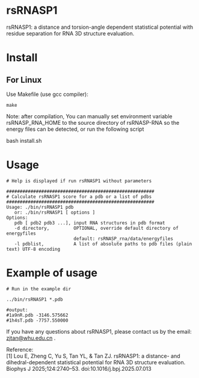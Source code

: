 

# rsRNASP1
rsRNASP1: a distance and torsion-angle dependent statistical potential with residue separation for RNA 3D structure evaluation.


# Install

## For Linux

Use Makefile (use gcc compiler):

```
make
```


Note: after compilation, You can manually set environment variable rsRNASP_RNA_HOME to the source directory of rsRNASP-RNA so the energy files can be detected, or run the following script 

bash install.sh 


# Usage

```
# Help is displayed if run rsRNASP1 without parameters

#######################################################
# Calculate rsRNASP1 score for a pdb or a list of pdbs
#######################################################
Usage: ./bin/rsRNASP1 pdb 
   or: ./bin/rsRNASP1 [ options ] 
Options:
   pdb [ pdb2 pdb3 ...], input RNA structures in pdb format
   -d directory,         OPTIONAL, override default directory of energyfiles
                         default: rsRNASP_rna/data/energyfiles
   -l pdblist,           A list of absolute paths to pdb files (plain text) UTF-8 encoding

```


# Example of usage

```
# Run in the example dir

../bin/rsRNASP1 *.pdb

#output:
#1a9nR.pdb -3146.575662
#1h4sT.pdb -7757.550000

```

If you have any questions about rsRNASP1, please contact us by the email: zjtan@whu.edu.cn .

Reference:                                      
[1] Lou E, Zheng C, Yu S, Tan YL, & Tan ZJ. rsRNASP1: a distance- and dihedral-dependent statistical potential for RNA 3D structure evaluation. Biophys J 2025;124:2740–53. doi:10.1016/j.bpj.2025.07.013


